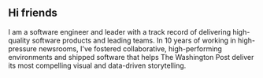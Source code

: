 ## Hi friends

I am a software engineer and leader with a track record of delivering high-quality software products and leading teams. In 10 years of working in high-pressure newsrooms, I've fostered collaborative, high-performing environments and shipped software that helps The Washington Post deliver its most compelling visual and data-driven storytelling.
